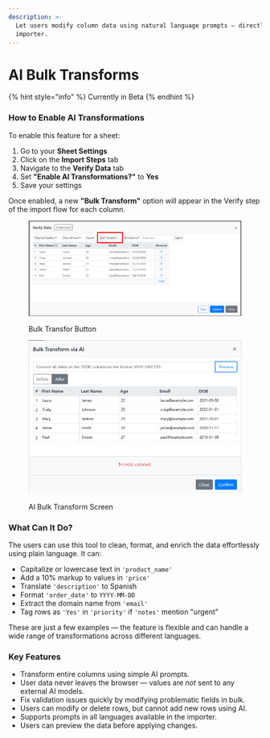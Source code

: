 ```yaml
---
description: >-
  Let users modify column data using natural language prompts — directly in the
  importer.
---
```


# AI Bulk Transforms

{% hint style="info" %}
Currently in Beta
{% endhint %}

### How to Enable AI Transformations

To enable this feature for a sheet:

1. Go to your **Sheet Settings**
2. Click on the **Import Steps** tab
3. Navigate to the **Verify Data** tab
4. Set **"Enable AI Transformations?"** to **Yes**
5. Save your settings

Once enabled, a new **"Bulk Transform"** option will appear in the Verify step of the import flow for each column.

<figure><img src="../.gitbook/assets/sleekshot (4).png" alt=""><figcaption><p>Bulk Transfor Button</p></figcaption></figure>

<figure><img src="../.gitbook/assets/sleekshot (5).png" alt=""><figcaption><p>AI Bulk Transform Screen</p></figcaption></figure>

### What Can It Do?

The users can use this tool to clean, format, and enrich the data effortlessly using plain language. It  can:

* Capitalize or lowercase text in `'product_name'`
* Add a 10% markup to values in `'price'`
* Translate `'description'` to Spanish
* Format `'order_date'` to `YYYY-MM-DD`
* Extract the domain name from `'email'`
* Tag rows as `'Yes'` in `'priority'` if `'notes'` mention "urgent"

These are just a few examples — the feature is flexible and can handle a wide range of transformations across different languages.

### Key Features

* Transform entire columns using simple AI prompts.
* User data never leaves the browser — values are _not_ sent to any external AI models.
* Fix validation issues quickly by modifying problematic fields in bulk.
* Users can modify or delete rows, but cannot add new rows using AI.
* Supports prompts in all languages available in the importer.
* Users can preview the data before applying changes.
